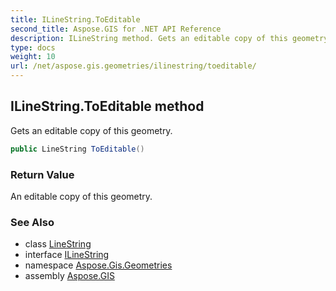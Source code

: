 ```yaml
---
title: ILineString.ToEditable
second_title: Aspose.GIS for .NET API Reference
description: ILineString method. Gets an editable copy of this geometry.
type: docs
weight: 10
url: /net/aspose.gis.geometries/ilinestring/toeditable/
---
```

## ILineString.ToEditable method

Gets an editable copy of this geometry.

```csharp
public LineString ToEditable()
```

### Return Value

An editable copy of this geometry.

### See Also

* class [LineString](../../linestring/)
* interface [ILineString](../)
* namespace [Aspose.Gis.Geometries](../../ilinestring/)
* assembly [Aspose.GIS](../../../)


